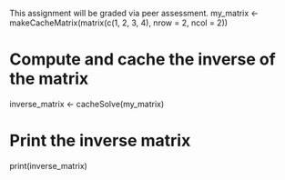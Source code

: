 This assignment will be graded via peer assessment.
my_matrix <- makeCacheMatrix(matrix(c(1, 2, 3, 4), nrow = 2, ncol = 2))
# Compute and cache the inverse of the matrix
inverse_matrix <- cacheSolve(my_matrix)
# Print the inverse matrix
print(inverse_matrix)
